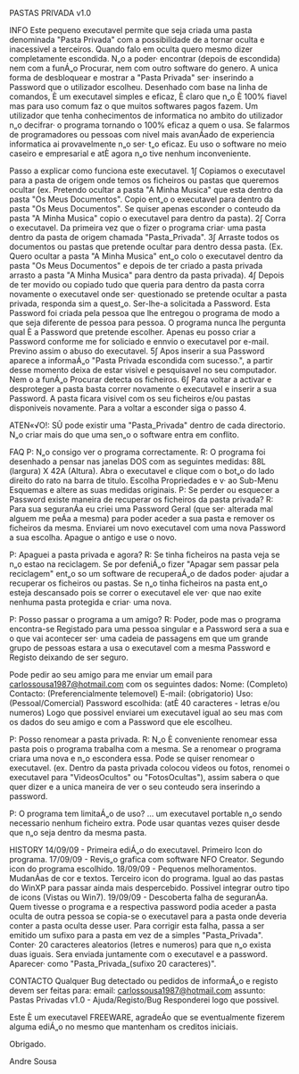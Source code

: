 PASTAS PRIVADA v1.0

INFO
Este pequeno executavel permite que seja criada uma pasta denominada "Pasta Privada" com a possibilidade de a tornar oculta e inacessivel a terceiros. 
Quando falo em oculta quero mesmo dizer completamente escondida. N„o a poder· encontrar (depois de escondida) nem com a funÁ„o Procurar, nem com outro software do genero.
A unica forma de desbloquear e mostrar a "Pasta Privada" ser· inserindo a Password que o utilizador escolheu.
Desenhado com base na linha de comandos, È um executavel simples e eficaz, È claro que n„o È 100% fiavel mas para uso comum faz o que muitos softwares pagos fazem.
Um utilizador que tenha conhecimentos de informatica no ambito do utilizador n„o decifrar· o programa tornando o 100% eficaz a quem o usa. Se falarmos de programadores ou pessoas com nivel mais avanÁado de experiencia informatica ai provavelmente n„o ser· t„o eficaz.
Eu uso o software no meio caseiro e empresarial e atÈ agora n„o tive nenhum inconveniente.

Passo a explicar como funciona este executavel.
1∫ Copiamos o executavel para a pasta de origem onde temos os ficheiros ou pastas que queremos ocultar (ex. Pretendo ocultar a pasta "A Minha Musica" que esta dentro da pasta "Os Meus Documentos". Copio ent„o o executavel para dentro da pasta "Os Meus Documentos". Se quiser apenas esconder o conteudo da pasta "A Minha Musica" copio o executavel para dentro da pasta).
2∫ Corra o executavel. Da primeira vez que o fizer o programa criar· uma pasta dentro da pasta de origem chamada "Pasta_Privada".
3∫ Arraste todos os documentos ou pastas que pretende ocultar para dentro dessa pasta. (Ex. Quero ocultar a pasta "A Minha Musica" ent„o colo o executavel dentro da pasta "Os Meus Documentos" e depois de ter criado a pasta privada arrasto a pasta "A Minha Musica" para dentro da pasta privada).
4∫ Depois de ter movido ou copiado tudo que queria para dentro da pasta corra novamente o executavel onde ser· questionado se pretende ocultar a pasta privada, responda sim a quest„o. Ser-lhe-a solicitada a Password. Esta Password foi criada pela pessoa que lhe entregou o programa de modo a que seja diferente de pessoa para pessoa. O programa nunca lhe pergunta qual È a Password que pretende escolher. Apenas eu posso criar a Password conforme me for soliciado e ennvio o executavel por e-mail. Previno assim o abuso do executavel.
5∫ Apos inserir a sua Password aparece a informaÁ„o "Pasta Privada escondida com sucesso.", a partir desse momento deixa de estar visivel e pesquisavel no seu computador. Nem o a funÁ„o Procurar detecta os ficheiros.
6∫ Para voltar a activar e desproteger a pasta basta correr novamente o executavel e inserir a sua Password. A pasta ficara visivel com os seu ficheiros e/ou pastas disponiveis novamente. Para a voltar a esconder siga o passo 4.

ATEN«√O!: SÛ pode existir uma "Pasta_Privada" dentro de cada directorio. N„o criar mais do que uma sen„o o software entra em conflito.

FAQ
P: N„o consigo ver o programa correctamente.
R: O programa foi desenhado a pensar nas janelas DOS com as seguintes medidas: 88L (largura) X 42A (Altura). Abra o executavel e clique com o bot„o do lado direito do rato na barra de titulo. Escolha Propriedades e v· ao Sub-Menu Esquemas e altere as suas medidas originais.
P: Se perder ou esquecer a Password existe maneira de recuperar os ficheiros da pasta privada?
R: Para sua seguranÁa eu criei uma Password Geral (que ser· alterada mal alguem me peÁa a mesma) para poder aceder a sua pasta e remover os ficheiros da mesma. Enviarei um novo executavel com uma nova Password a sua escolha. Apague o antigo e use o novo.

P: Apaguei a pasta privada e agora?
R: Se tinha ficheiros na pasta veja se n„o estao na reciclagem. Se por defeniÁ„o fizer "Apagar sem passar pela reciclagem" ent„o so um software de recuperaÁ„o de dados poder· ajudar a recuperar os ficheiros ou pastas. Se n„o tinha ficheiros na pasta ent„o esteja descansado pois se correr o executavel ele ver· que nao exite nenhuma pasta protegida e criar· uma nova.

P: Posso passar o programa a um amigo?
R: Poder, pode mas o programa encontra-se Registado para uma pessoa singular e a Password sera a sua e o que vai acontecer ser· uma cadeia de passagens em que um grande grupo de pessoas estara a usa o executavel com a mesma Password e Registo deixando de ser seguro.
   
   Pode pedir ao seu amigo para me enviar um email para carlossousa1987@hotmail.com com os seguintes dados:
   Nome: (Completo)
   Contacto: (Preferencialmente telemovel)
   E-mail: (obrigatorio)
   Uso: (Pessoal/Comercial)
   Password escolhida: (atÈ 40 caracteres - letras e/ou numeros)
   Logo que possivel enviarei um executavel igual ao seu mas com os dados do seu amigo e com a Password que ele escolheu.

P: Posso renomear a pasta privada.
R: N„o È conveniente renomear essa pasta pois o programa trabalha com a mesma. Se a renomear o programa criara uma nova e n„o escondera essa.
   Pode se quiser renomear o executavel. (ex. Dentro da pasta privada colocou videos ou fotos, renomei o executavel para "VideosOcultos" ou "FotosOcultas"), assim sabera o que quer dizer e a unica maneira de ver o seu conteudo sera inserindo a password.

P: O programa tem limitaÁ„o de uso?
   … um executavel portable n„o sendo necessario nenhum ficheiro extra. Pode usar quantas vezes quiser desde que n„o seja dentro da mesma pasta.


HISTORY
14/09/09 - Primeira ediÁ„o do executavel. Primeiro Icon do programa.
17/09/09 - Revis„o grafica com software NFO Creator. Segundo icon do programa escolhido.
18/09/09 - Pequenos melhoramentos. MudanÁas de cor e textos. Terceiro icon do programa. Igual ao das pastas do WinXP para passar ainda mais despercebido. Possivel integrar outro tipo de icons (Vistas ou Win7).
19/09/09 - Descoberta falha de seguranÁa. Quem tivesse o programa e a respectiva password podia aceder a pasta oculta de outra pessoa se copia-se o executavel para a pasta onde deveria conter a pasta oculta desse user.
           Para corrigir esta falha, passa a ser emitido um sufixo para a pasta em vez de a simples "Pasta_Privada". Conter· 20 caracteres aleatorios (letres e numeros) para que n„o exista duas iguais. Sera enviada juntamente com o executavel e a password. Aparecer· como "Pasta_Privada_(sufixo 20 caracteres)".

CONTACTO
Qualquer Bug detectado ou pedidos de informaÁ„o e registo devem ser feitas para:
email: carlossousa1987@hotmail.com 
assunto: Pastas Privadas v1.0 - Ajuda/Registo/Bug
Responderei logo que possivel. 

Este È um executavel FREEWARE, agradeÁo que se eventualmente fizerem alguma ediÁ„o no mesmo que mantenham os creditos iniciais.

Obrigado.

Andre Sousa
